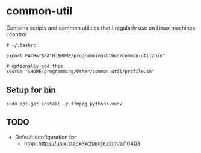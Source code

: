 # common-util
Contains scripts and common utilities that I regularly use on Linux machines I control

```
# ~/.bashrc

export PATH="$PATH:$HOME/programming/Other/common-util/bin"

# optionally add this
source "$HOME/programming/Other/common-util/profile.sh"
```

## Setup for bin
```
sudo apt-get install -y ffmpeg python3-venv

```

## TODO
* Default configuration for
  * htop: https://unix.stackexchange.com/a/10403
